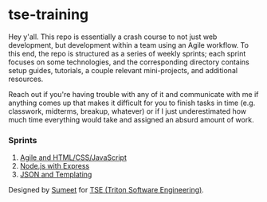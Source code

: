# tse-training
Hey y'all. This repo is essentially a crash course to not just web development, but development within a team using an Agile workflow. To this end, the repo is structured as a series of weekly sprints; each sprint focuses on some technologies, and the corresponding directory contains setup guides, tutorials, a couple relevant mini-projects, and additional resources.

Reach out if you're having trouble with any of it and communicate with me if anything comes up that makes it difficult for you to finish tasks in time (e.g. classwork, midterms, breakup, whatever) or if I just underestimated how much time everything would take and assigned an absurd amount of work.

### Sprints
1. [Agile and HTML/CSS/JavaScript](https://github.com/sumeet-bansal/tse-training/tree/master/sprint-1)
2. [Node.js with Express](https://github.com/sumeet-bansal/tse-training/tree/master/sprint-2)
3. [JSON and Templating](https://github.com/sumeet-bansal/tse-training/tree/master/sprint-3)

Designed by [Sumeet](https://github.com/sumeet-bansal/) for [TSE (Triton Software Engineering)](http://tc.ucsd.edu).
